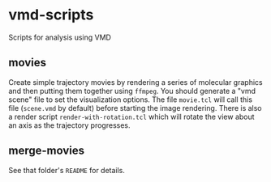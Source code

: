 # vmd-scripts
Scripts for analysis using VMD

## movies
Create simple trajectory movies by rendering a series of molecular graphics and then putting them together using `ffmpeg`.
You should generate a "vmd scene" file to set the visualization options.
The file `movie.tcl` will call this file (`scene.vmd` by default) before starting the image rendering.
There is also a render script `render-with-rotation.tcl` which will rotate the view about an axis as the trajectory progresses.

## merge-movies
See that folder's `README` for details.
